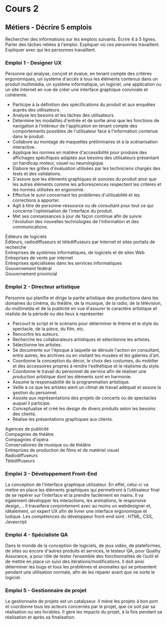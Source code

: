 # Cours 2
## Métiers - Décrire 5 emplois 
Rechercher des informations sur les emplois suivants. Écrire 4 à 5 lignes. Parler des tâches reliées à l'emploi. Expliquer où ces personnes travaillent. Expliquer avec qui les personnes travaillent. 

### Emploi 1 - Designer UX

Personne qui analyse, conçoit et évalue, en tenant compte des critères ergonomiques, un système d'accès à tous les éléments contenus dans un produit multimédia, un système informatique, un logiciel, une application ou un site Internet en vue de créer une interface graphique conviviale et cohérente.
* Participe à la définition des spécifications du produit et aux enquêtes auprès des utilisateurs.
* Analyse les besoins et les tâches des utilisateurs.
* Détermine les modalités d'entrée et de sortie ainsi que les fonctions de navigation à l'intérieur de l'application en tenant compte des comportements possibles de l'utilisateur face à l'information contenue dans le produit.
* Collabore au montage de maquettes préliminaires et à la scénarisation interactive.
* Applique les normes en matière d'accessibilité pour produire des affichages spécifiques adaptés aux besoins des utilisateurs présentant un handicap moteur, visuel ou neurologique.
* Élabore les grilles d'évaluation utilisées par les techniciens chargés des tests et des validations.
* S'assure que les éléments graphiques et sonores du produit ainsi que les autres éléments comme les arborescences respectent les critères et les normes utilisées en ergonomie.
* Effectue le suivi concernant les problèmes d'utilisabilité et les corrections à apporter.
* Agit à titre de personne-ressource ou de consultant pour tout ce qui concerne l'optimisation de l'interface du produit.
* Met ses connaissances à jour de façon continue afin de suivre l'évolution des nouvelles technologies de l'information et des communications.

Éditeurs de logiciels   
Éditeurs, radiodiffuseurs et télédiffuseurs par Internet et sites portails de recherche   
Entreprises de systèmes informatiques, de logiciels et de sites Web   
Entreprises de vente par internet   
Entreprises spécialisées dans les services informatiques   
Gouvernement fédéral   
Gouvernement provincial   

### Emploi 2 - Directeur artistique

Personne qui planifie et dirige la partie artistique des productions dans les domaines du cinéma, du théâtre, de la musique, de la radio, de la télévision, du multimédia et de la publicité en vue d'assurer le caractère artistique et réaliste de la période ou des lieux à représenter.

* Parcourt le script et le scénario pour déterminer le thème et le style du spectacle, de la pièce, du film, etc.
* Rencontre les auteurs.
* Recherche les collaborateurs artistiques et sélectionne les artistes.
* Sélectionne les artistes.
* Se documente sur l'époque à laquelle se déroule l'action en consultant, entre autres, les archives ou en visitant les musées et les galeries d'art.
* Coordonne la conception du décor, le choix des costumes, du mobilier et des accessoires propres à rendre l'esthétique et le réalisme du style.
* Coordonne le travail du personnel de service afin de réaliser une production artistique dont les éléments sont en harmonie.
* Assume la responsabilité de la programmation artistique.
* Veille à ce que les artistes aient un climat de travail adéquat et assure la gestion du personnel.
* Assiste aux représentations des projets de concerts ou de spectacles auquel il participe.
* Conceptualise et créé les design de divers produits selon les besoins des clients.
* Réalise les présentations graphiques aux clients.

Agences de publicité   
Compagnies de théâtre   
Compagnies d'opéra   
Conservatoires de musique ou de théâtre   
Entreprises de production de films et de matériel visuel   
Radiodiffuseurs   
Télédiffuseurs   


### Emploi 3 - Développement Front-End

La conception de l’interface graphique utilisateur. En effet, celui-ci va mettre en place les éléments graphiques qui permettront à l’utilisateur final de se repérer sur l’interface et la prendre facilement en mains. Il va également développer les interactions, les animations, le responsive design,… Il travaillera conjointement avec au moins un webdesigner et, idéalement, un expert UX afin de livrer une interface ergonomique et ludique.
Les compétences du développeur front-end sont : HTML, CSS, Javascript

### Emploi 4 - Spécialiste QA

Dans le monde de la conception de logiciels, de jeux vidéo, de plateformes, de sites ou encore d'autres produits et services, le testeur QA, pour Quality Assurance, a pour rôle de tester l’ensemble des fonctionnalités de l’outil et de mettre en place un suivi des itérations/modifications. Il doit ainsi déterminer les bugs et tous les problèmes et anomalies qui se présentent pendant une utilisation normale, afin de les réparer avant que ne sorte le logiciel.


### Emploi 5 - Gestionnaire de projet

Le gestionnaire de projets est un catalyseur. Il mène les projets à bon port et coordonne tous les acteurs concernés par le projet, que ce soit par sa réalisation ou ses livrables. Il gère les impacts du projet, à la fois pendant sa réalisation et après sa finalisation.

